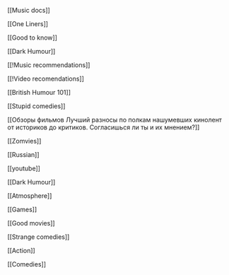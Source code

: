 [[Music docs]]

[[One Liners]]

[[Good to know]]

[[Dark Humour]]

[[!Music recommendations]]

[[!Video recomendations]]

[[British Humour 101]]

[[Stupid comedies]]

[[Обзоры фильмов Лучший разносы по полкам нашумевших кинолент от историков до критиков. Согласишься ли ты и их 
мнением?]]

[[Zomvies]]

[[Russian]]

[[youtube]]

[[Dark Humour]]

[[Atmosphere]]

[[Games]]

[[Good movies]]

[[Strange comedies]]

[[Action]]

[[Comedies]]